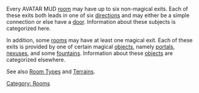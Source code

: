 Every AVATAR MUD [room](:Category:_Rooms "wikilink") may have up to six
non-magical exits. Each of these exits both leads in one of six
[directions](Exit_Directions "wikilink") and may either be a simple
connection or else have a [door](:Category:_Doors "wikilink").
Information about these subjects is categorized here.

In addition, some [rooms](:Category:_Rooms "wikilink") may have at least
one magical exit. Each of these exits is provided by one of certain
magical [objects](:Category:_Objects "wikilink"), namely
[portals](Portals "wikilink"), [nexuses](Nexuses "wikilink"), and some
[fountains](Fountains "wikilink"). Information about these
[objects](:Category:_Objects "wikilink") are categorized elsewhere.

See also [Room Types](:Category:_Room_Types "wikilink") and
[Terrains](:Category:_Terrains "wikilink").

[Category: Rooms](Category:_Rooms "wikilink")
